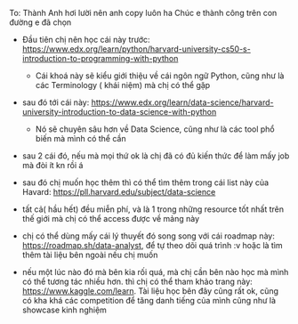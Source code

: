 To: Thành
Anh hơi lười nên anh copy luôn ha
Chúc e thành công trên con đường e đã chọn

- Đầu tiên chị nên học cái này trước: https://www.edx.org/learn/python/harvard-university-cs50-s-introduction-to-programming-with-python

	* Cái khoá này sẽ kiểu giới thiệu về cái ngôn ngữ Python, cũng như là các Terminology ( khái niệm) mà chị có thể gặp
* sau đó tới cái này: https://www.edx.org/learn/data-science/harvard-university-introduction-to-data-science-with-python
	* Nó sẽ chuyên sâu hơn về Data Science, cũng như là các tool phổ biến mà mình có thể cần

* sau 2 cái đó, nếu mà mọi thứ ok là chị đã có đủ kiến thức để làm mấy job mà đòi ít kn rồi á

* sau đó chị muốn  học thêm thì có thể tìm thêm trong cái list này của Havard: https://pll.harvard.edu/subject/data-science
* tất cả( hầu hết) đều miễn phí, và là 1 trong những resource tốt nhất trên thế giới mà chị có thể access được về mảng này
* chị có thể dùng mấy cái lý thuyết đó song song với cái roadmap này: https://roadmap.sh/data-analyst, để tự theo dõi quá trình :v hoặc là tìm thêm tài liệu bên ngoài nếu chị muốn
* nếu một lúc nào đó mà bên kia rối quá, mà chị cần bên nào học mà mình có thể tương tác nhiều hơn. thì  chị có thể tham khảo trang này: https://www.kaggle.com/learn. Tài liệu học bên đây cũng rất ok, cũng có kha khá các competition để tăng danh tiếng của mình cũng như là showcase kinh nghiệm